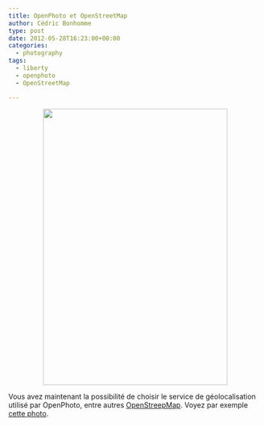```yaml
---
title: OpenPhoto et OpenStreetMap
author: Cédric Bonhomme
type: post
date: 2012-05-28T16:23:00+00:00
categories:
  - photography
tags:
  - liberty
  - openphoto
  - OpenStreetMap

---
```

<div align="center">
  <a href="http://photos.cedricbonhomme.org/p/5p"><img loading="lazy" src="/images/blog/2012/05/1bc75b-20120528T172146_870x550.jpg" alt="" title="1bc75b-20120528T172146_870x550" width="366" height="550" /></a>
</div>

Vous avez maintenant la possibilité de choisir le service de géolocalisation utilisé par OpenPhoto, entre autres [OpenStreepMap][1]. Voyez par exemple [cette photo][2].

 [1]: http://www.openstreetmap.org/
 [2]: http://photos.cedricbonhomme.org/p/5q